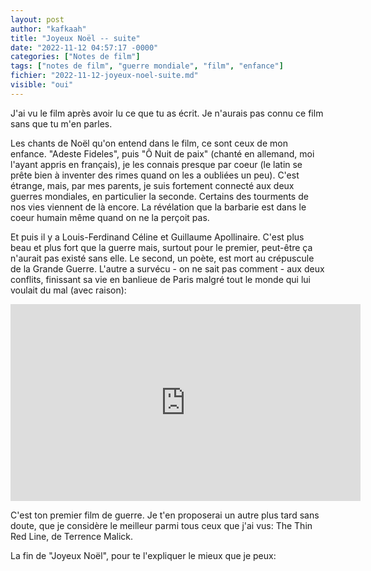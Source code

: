 ```yaml
---
layout: post
author: "kafkaah"
title: "Joyeux Noël -- suite"
date: "2022-11-12 04:57:17 -0000"
categories: ["Notes de film"]
tags: ["notes de film", "guerre mondiale", "film", "enfance"]
fichier: "2022-11-12-joyeux-noel-suite.md"
visible: "oui"
---
```


J'ai vu le film après avoir lu ce que tu as écrit.  Je n'aurais pas connu ce film sans que tu m'en parles.

Les chants de Noël qu'on entend dans le film, ce sont ceux de mon enfance.  "Adeste Fideles", puis "Ô Nuit de paix" (chanté en allemand, moi l'ayant appris en français), je les connais presque par coeur (le latin se prête bien à inventer des rimes quand on les a oubliées un peu).  C'est étrange, mais, par mes parents, je suis fortement connecté aux deux guerres mondiales, en particulier la seconde.  Certains des tourments de nos vies viennent de là encore.  La révélation que la barbarie est dans le coeur humain même quand on ne la perçoit pas.

Et puis il y a Louis-Ferdinand Céline et Guillaume Apollinaire.  C'est plus beau et plus fort que la guerre mais, surtout pour le premier, peut-être ça n'aurait pas existé sans elle.  Le second, un poète, est mort au crépuscule de la Grande Guerre.  L'autre a survécu - on ne sait pas comment - aux deux conflits, finissant sa vie en banlieue de Paris malgré tout le monde qui lui voulait du mal (avec raison):

<iframe width="560" height="315" src="https://www.youtube.com/embed/koZVMaxWtK8" title="YouTube video player" frameborder="0" allow="accelerometer; autoplay; clipboard-write; encrypted-media; gyroscope; picture-in-picture" allowfullscreen></iframe>

C'est ton premier film de guerre.  Je t'en proposerai un autre plus tard sans doute, que je considère le meilleur parmi tous ceux que j'ai vus: The Thin Red Line, de Terrence Malick.

La fin de "Joyeux Noël", pour te l'expliquer le mieux que je peux:
